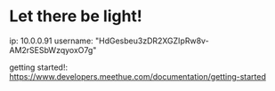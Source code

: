 Let there be light!
===================

ip: 10.0.0.91
username: "HdGesbeu3zDR2XGZIpRw8v-AM2rSESbWzqyoxO7g"

getting started!: https://www.developers.meethue.com/documentation/getting-started

